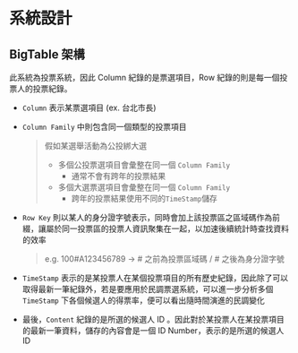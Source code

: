 # 系統設計

## BigTable 架構

此系統為投票系統，因此 Column 紀錄的是票選項目，Row 紀錄的則是每一個投票人的投票紀錄。

- ```Column``` 表示某票選項目 (ex. 台北市長)

- ```Column Family``` 中則包含同一個類型的投票項目

    > 假如某選舉活動為公投綁大選
    > - 多個公投票選項目會彙整在同一個 ```Column Family```
    >   - 通常不會有跨年的投票結果
    > - 多個大選票選項目會彙整在同一個 ```Column Family```
    >   - 跨年的投票結果使用不同的```TimeStamp```儲存

- ```Row Key``` 則以某人的身分證字號表示，同時會加上該投票區之區域碼作為前綴，讓屬於同一投票區的投票人資訊聚集在一起，以加速後續統計時查找資料的效率
    
    > e.g. 100#A123456789 -> # 之前為投票區域碼 / # 之後為身分證字號

- ```TimeStamp``` 表示的是某投票人在某個投票項目的所有歷史紀錄，因此除了可以取得最新一筆紀錄外，若是要應用於民調票選系統，可以進一步分析多個 ```TimeStamp``` 下各個候選人的得票率，便可以看出隨時間演進的民調變化

- 最後，```Content``` 紀錄的是所選的候選人 ID 。因此對於某投票人在某投票項目的最新一筆資料，儲存的內容會是一個 ID Number，表示的是所選的候選人 ID


